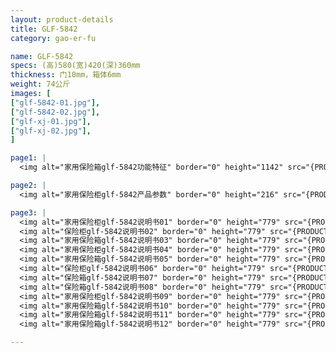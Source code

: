 ```yaml
---
layout: product-details
title: GLF-5842
category: gao-er-fu

name: GLF-5842
specs: (高)580(宽)420(深)360mm
thickness: 门10mm，箱体6mm
weight: 74公斤
images: [
["glf-5842-01.jpg"],
["glf-5842-02.jpg"],
["glf-xj-01.jpg"],
["glf-xj-02.jpg"],
]

page1: |
  <img alt="家用保险箱glf-5842功能特征" border="0" height="1142" src="{PRODUCT_IMAGES}products/glf-gn.jpg" width="538" />

page2: |
  <img alt="家用保险柜glf-5842产品参数" border="0" height="216" src="{PRODUCT_IMAGES}products/glf-cpcs.jpg" width="538" />

page3: |
  <img alt="家用保险柜glf-5842说明书01" border="0" height="779" src="{PRODUCT_IMAGES}products/glf-sm01.jpg" width="528" /><br />
  <img alt="保险柜glf-5842说明书02" border="0" height="779" src="{PRODUCT_IMAGES}products/glf-sm02.jpg" width="528" /><br />
  <img alt="家用保险箱glf-5842说明书03" border="0" height="779" src="{PRODUCT_IMAGES}products/glf-sm03.jpg" width="528" /><br />
  <img alt="家用保险柜glf-5842说明书04" border="0" height="779" src="{PRODUCT_IMAGES}products/glf-sm04.jpg" width="528" /><br />
  <img alt="家用保险箱glf-5842说明书05" border="0" height="779" src="{PRODUCT_IMAGES}products/glf-sm05.jpg" width="528" /><br />
  <img alt="保险柜glf-5842说明书06" border="0" height="779" src="{PRODUCT_IMAGES}products/glf-sm06.jpg" width="528" /><br />
  <img alt="保险箱glf-5842说明书07" border="0" height="779" src="{PRODUCT_IMAGES}products/glf-sm07.jpg" width="528" /><br />
  <img alt="保险箱glf-5842说明书08" border="0" height="779" src="{PRODUCT_IMAGES}products/glf-sm08.jpg" width="528" /><br />
  <img alt="家用保险柜glf-5842说明书09" border="0" height="779" src="{PRODUCT_IMAGES}products/glf-sm09.jpg" width="528" /><br />
  <img alt="家用保险箱glf-5842说明书10" border="0" height="779" src="{PRODUCT_IMAGES}products/glf-sm10.jpg" width="528" /><br />
  <img alt="家用保险箱glf-5842说明书11" border="0" height="779" src="{PRODUCT_IMAGES}products/glf-sm11.jpg" width="528" /><br />
  <img alt="家用保险箱glf-5842说明书12" border="0" height="779" src="{PRODUCT_IMAGES}products/glf-sm12.jpg" width="528" />

---
```

